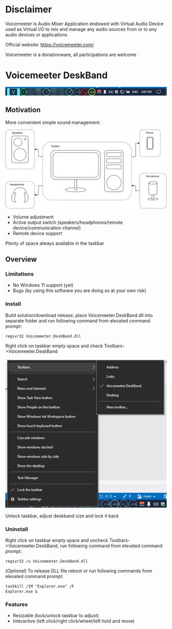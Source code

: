 # Disclaimer

Voicemeeter is Audio Mixer Application endowed with Virtual Audio Device used as Virtual I/O to mix and manage any audio sources from or to any audio devices or applications

Official website: https://voicemeeter.com/

Voicemeeter is a donationware, all participations are welcome

# Voicemeeter DeskBand

![Prototype](prototype.png)

## Motivation

More convenient simple sound management:

![System setup](system_setup.svg)

- Volume adjustment
- Active output switch (speakers/headphones/remote device/communication channel)
- Remote device support

Plenty of space always available in the taskbar

## Overview

### Limitations

- No Windows 11 support (yet)
- Bugs (by using this software you are doing so at your own risk)

### Install

Build solution/download release, place Voicemeeter.DeskBand.dll into separate folder and run following command from elevated command prompt:

```
regsvr32 Voicemeeter.DeskBand.dll
```

Right click on taskbar empty space and check Toolbars->Voicemeeter.DeskBand

![Taskbar](taskbar.png)

Unlock taskbar, adjust deskband size and lock it back

### Uninstall

Right click on taskbar empty space and uncheck Toolbars->Voicemeeter.DeskBand, run following command from elevated command prompt:

```
regsvr32 /u Voicemeeter.DeskBand.dll
```

(*Optional*) To release DLL file reboot or run following commands from elevated command prompt:

```
taskkill /IM "Explorer.exe" /F
Explorer.exe &
```

### Features

- Resizable (lock/unlock taskbar to adjust)
- Interactive (left click/right click/wheel/left hold and move)